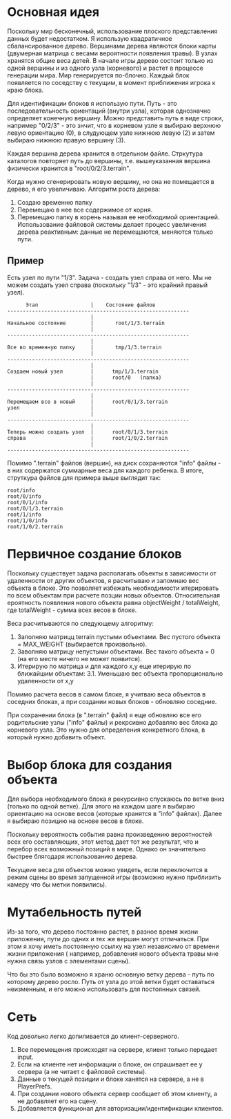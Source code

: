 Основная идея
=============

Поскольку мир бесконечный, использование плоского представления данных будет недостатком.
Я использую квадратичное сбалансированное дерево. Вершинами дерева являются 
блоки карты (двумерная матрица с весами вероятности появления травы). 
В узлах хранятся общие веса детей. 
В начале игры дерево состоит только из одной вершины и из одного узла (корневого) и растет
в процессе генерации мира. Мир генерируется по-блочно. Каждый блок появляется по соседству с текущим, 
в момент приближения игрока к краю блока.

Для идентификации блоков я использую пути. Путь - это последовательность ориентаций (внутри узла), которая 
однозначно определяет конечную вершину. Можно представить путь в виде строки, например "0/2/3" - это знчит,
что в корневом узле я выбираю верхнюю левую ориентацию (0), в слудующем узле нижнюю левую (2) и затем 
выбираю нижнюю правую вершину (3).

Каждая вершина дерева хранится в отдельном файле. Стркутура каталогов повторяет путь до вершины, т.е. вышеуказанная
вершина физически хранится в "root/0/2/3.terrain".

Когда нужно сгенерировать новую вершину, но она не помещается в дерево, я его увеличиваю. Алгоритм роста дерева:
1. Создаю временню папку
2. Перемещаю в нее все содержимое от корня.
3. Перемещаю папку в корень называя ее необходимой ориентацией.
Использование файловой системы делает процесс увеличения дерева реактивным: данные не перемещаются, меняются только пути.


Пример
------
Есть узел по пути "1/3". Задача - создать узел справа от него. Мы не можем создать узел справа (поскольку "1/3" - это крайний правый узел).


          Этап                 |    Состояние файлов
    -----------------------------------------------------------
                               |
    Начальное состояние        |       root/1/3.terrain
                               |
    -----------------------------------------------------------
                               |
    Все во временную папку     |       tmp/1/3.terrain
                               |
    -----------------------------------------------------------
                               |
    Создаем новый узел         |      tmp/1/3.terrain
                               |      root/0   (папка)
                               |
    -----------------------------------------------------------
                               |
    Перемещаем все в новый     |      root/0/1/3.terrain
    узел                       |
                               |
    -----------------------------------------------------------
                               |
    Теперь можно создать узел  |      root/0/1/3.terrain
    справа                     |      root/1/0/2.terrain
                               |
    -----------------------------------------------------------


Помимо ".terrain" файлов (вершин), на диск сохраняются "info" файлы - в них содержатся суммарные веса
для каждого ребенка. В итоге, струткура файлов для примера выше выглядит так:


    root/info
    root/0/info
    root/0/1/info
    root/0/1/3.terrain
    root/1/info
    root/1/0/info
    root/1/0/2.terrain


Первичное создание блоков
=========================

Поскольку существует задача располагать объекты в зависимости от удаленности от других объектов,
я расчитываю и запомнаю вес объекта в блоке. Это позволяет избежать необходимости итерировать
по всем объектам при расчете позции новых объектов. Относительная ероятность появления нового объекта
равна objectWeight / totalWeight, где totalWeight - сумма всех весов в блоке.

Веса расчитываются по следующему алгоритму:
1. Заполняю матрицц terrain пустыми объектами. Вес пустого объекта = MAX_WEIGHT (выбирается произвольно).
2. Заволняю матрицу непустыми объектами. Вес такого объекта  = 0 (на его месте ничего не может появится).
3. Итерирую по матрица и для каждого x,y еще итерирую по ближайшим объектам:
3.1. Уменьшаю вес объекта пропорционально удаленности от x,y

Помимо расчета весов в самом блоке, я учитваю веса объектов в соседних блоках, а при создании новых блоков - 
обновляю соседние.

При сохранении блока (в ".terrain" файл) я еще обновляю все его родительские узлы ("info" файлы) 
и рекрсивно добавляю вес блока до корневого узла. Это нужно для определения конкретного блока, в 
который нужно добавить объект.


Выбор блока для создания объекта
================================

Для выбора необходимого блока я рекурсивно спускаюсь по ветке вниз (только по одной ветке). Для этого на каждом 
шаге я выбираю ориентацию на основе весов (которые хранятся в "info" файлах). Далее я выбираю позицию на основе
весов в блоке.

Поскольку вероятность события равна произведению вероятностей всех его составляющих, этот метод дает тот же
результат, что и перебор всех возможный позиций в мире. Однако он значительно быстрее блягодаря использованию дерева.

Текущеие веса для объектов можно увидеть, если переключится в режим сцены во время запущенной игры (возможно 
нужно приблизить камеру что бы метки появились).


Мутабельность путей
===================
Из-за того, что дерево постоянно растет, в разное время жизни приложения, пути до одних и тех же вершин могут отличаться.
При этом я хочу иметь постоянную ссылку на узел независимо от времени жизни приложения ( например, добавления
нового объекта травы мне нужна связь узлов с элементами сцены).

Что бы это было возможно я храню основную ветку дерева - путь по которому дерево росло. Путь от узла до этой ветки
будет оставаться неизменным, и его можно использовать для постоянных связей.


Сеть
====

Код довольно легко допиливается до клиент-серверного.
1. Все перемещения происходят на сервере, клиент только передает input.
2. Если на клиенте нет информации о блоке, он спрашивает ее у сервера (а не читает с файловой системы).
3. Данные о текущей позиции и блоке ханятся на сервере, а не в PlayerPrefs.
4. При создании нового объекта сервер сообщает об этом клиенту, а не добавляет его на сцену.
5. Добавляется функционал для авторизации/идентификации клиентов.
